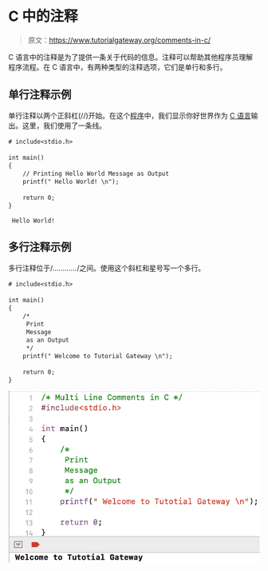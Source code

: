 # C 中的注释

> 原文：<https://www.tutorialgateway.org/comments-in-c/>

C 语言中的注释是为了提供一条关于代码的信息。注释可以帮助其他程序员理解程序流程。在 C 语言中，有两种类型的注释选项，它们是单行和多行。

## 单行注释示例

单行注释以两个正斜杠(//)开始。在这个[程序](https://www.tutorialgateway.org/c-programming-examples/)中，我们显示你好世界作为 [C 语言](https://www.tutorialgateway.org/c-programming/)输出。这里，我们使用了一条线。

```
# include<stdio.h>

int main()
{
    // Printing Hello World Message as Output
    printf(" Hello World! \n");

    return 0;
}
```

```
 Hello World! 
```

## 多行注释示例

多行注释位于/*…………*/之间。使用这个斜杠和星号写一个多行。

```
# include<stdio.h>

int main()
{
    /*
     Print
     Message
     as an Output
     */
    printf(" Welcome to Tutorial Gateway \n");

    return 0;
}
```

![Comments in C 2](img/07a1448cd873396e84f4c1093978d086.png)